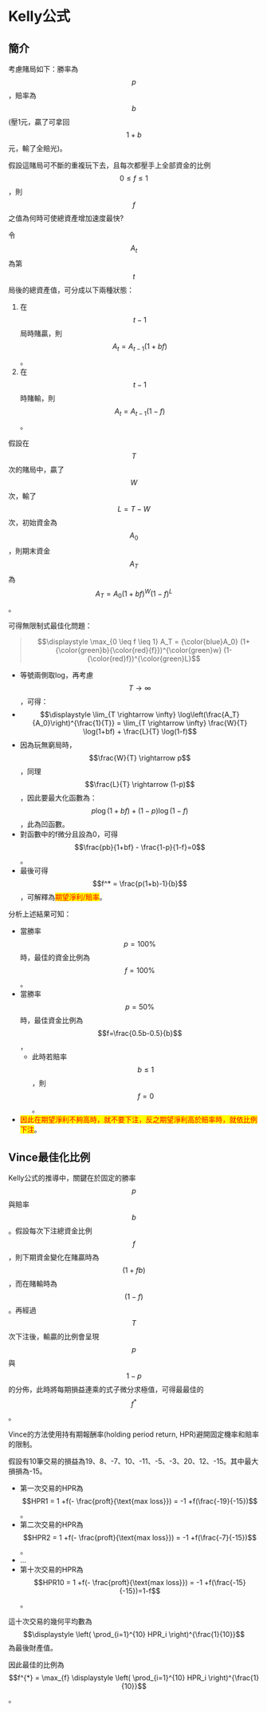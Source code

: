 # Kelly公式

## 簡介

考慮賭局如下：勝率為$$p$$，賠率為$$b$$(壓1元，贏了可拿回$$1+b$$元，輸了全賠光)。

假設這賭局可不斷的重複玩下去，且每次都壓手上全部資金的比例$$0 \leq f \leq 1$$，則$$f$$之值為何時可使總資產增加速度最快?

令$$A_t$$​為第$$t$$​局後的總資產值，可分成以下兩種狀態：

1. 在$$t-1$$​局時賭贏，則$$A_t = A_{t-1}(1+bf)$$。
2. 在$$t-1$$時賭輸，則$$A_t = A_{t-1}(1-f)$$。

假設在$$T$$次的賭局中，贏了$$W$$​次，輸了$$L=T-W$$​次，初始資金為$$A_0$$​，則期末資金$$A_T$$​為$$A_T = A_0 (1+bf)^W (1-f)^L$$。

可得無限制式最佳化問題：

> $$\displaystyle  \max_{0 \leq f \leq 1} A_T = {\color{blue}A_0} (1+ {\color{green}b}{\color{red}{f}})^{\color{green}w}  (1-{\color{red}f})^{\color{green}L}$$

* 等號兩側取log，再考慮$$T \rightarrow\infty$$，可得：
* $$\displaystyle \lim_{T \rightarrow \infty} \log\left(\frac{A_T}{A_0}\right)^{\frac{1}{T}} = \lim_{T \rightarrow \infty} \frac{W}{T} \log(1+bf) + \frac{L}{T} \log(1-f)$$
* 因為玩無窮局時，$$\frac{W}{T} \rightarrow p$$，同理$$\frac{L}{T} \rightarrow (1-p)$$，因此要最大化函數為：$$p\log(1+bf) + (1-p)\log(1-f)$$，此為凹函數。
* 對函數中的f微分且設為0，可得$$\frac{pb}{1+bf} - \frac{1-p}{1-f}=0$$。
* 最後可得　$$f^* = \frac{p(1+b)-1}{b}$$ ，可解釋為<mark style="color:red;">期望淨利/賠率</mark>。

分析上述結果可知：

* 當勝率$$p=100\%$$時，最佳的資金比例為$$f=100\%$$。
* 當勝率$$p=50\%$$時，最佳資金比例為$$f=\frac{0.5b-0.5}{b}$$，
  * 此時若賠率$$b \leq 1$$，則$$f=0$$。
* <mark style="color:red;">因此在期望淨利不夠高時，就不要下注，反之期望淨利高於賠率時，就依比例下注</mark>。

## Vince最佳化比例

Kelly公式的推導中，關鍵在於固定的勝率$$p$$​與賠率$$b$$。假設每次下注總資金比例$$f$$​，則下期資金變化在賭贏時為$$(1+fb)$$​，而在賭輸時為$$(1-f)$$​。再經過$$T$$次下注後，輸贏的比例會呈現$$p$$​與$$1-p$$​的分佈，此時將每期損益連乘的式子微分求極值，可得最最佳的$$f^{*}$$。

Vince的方法使用持有期報酬率(holding period return, HPR)避開固定機率和賠率的限制。

假設有10筆交易的損益為19、8、-7、10、-11、-5、-3、20、12、-15。其中最大損損為-15。

* 第一次交易的HPR為 $$HPR1 = 1 +f(- \frac{proft}{\text{max loss}}) = -1 +f(\frac{-19}{-15})$$。
* 第二次交易的HPR為 $$HPR2 = 1 +f(- \frac{proft}{\text{max loss}}) = -1 +f(\frac{-7}{-15})$$。
* ...
* 第十次交易的HPR為$$HPR10 = 1 +f(- \frac{proft}{\text{max loss}}) = -1 +f(\frac{-15}{-15})=1-f$$。

這十次交易的幾何平均數為 $$\displaystyle \left( \prod_{i=1}^{10} HPR_i \right)^{\frac{1}{10}}$$為最後財產值。

因此最佳的比例為$$f^{*} = \max_{f} \displaystyle \left( \prod_{i=1}^{10} HPR_i \right)^{\frac{1}{10}}$$。

